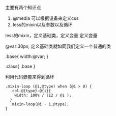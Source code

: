 主要有两个知识点
1. @media 可以根据设备来定义css
2. less的mixin以及参数以及循环

less的mixin，定义基础类，定义变量
定义变量

@var:30px;
定义基础类就如同我们定义一个普通的类

.base{
    width:@var;
}

.class{
    .base
}

利用代码嵌套来得到循环
```
.mixin-loop (@i,@type) when (@i > 0) {
  .col-@{type}-@{i}{
    width: 100% / (12 / @i );
  }
  .mixin-loop(@i - 1,@type);
}

```